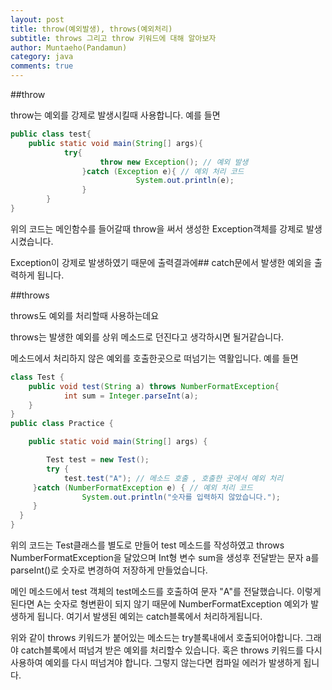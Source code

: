 ```yaml
---
layout: post
title: throw(예외발생), throws(예외처리)
subtitle: throws 그리고 throw 키워드에 대해 알아보자
author: Muntaeho(Pandamun)
category: java
comments: true
---
```


##throw

throw는 예외를 강제로 발생시킬때 사용합니다. 예를 들면

~~~java
public class test{
	public static void main(String[] args){
			try{
					throw new Exception(); // 예외 발생
				}catch (Exception e){ // 예외 처리 코드
							System.out.println(e);
				}
		}
}

~~~


위의 코드는 메인함수를 들어갈때 throw을 써서 생성한 Exception객체를 강제로 발생시켰습니다.

Exception이 강제로 발생하였기 때문에 출력결과에## catch문에서 발생한 예외을 출력하게 됩니다.

##throws

throws도 예외를 처리할때 사용하는데요

throws는 발생한 예외를 상위 메소드로 던진다고 생각하시면 될거같습니다.

메소드에서 처리하지 않은 예외를 호출한곳으로 떠넘기는 역활입니다. 예를 들면

~~~java
class Test {
    public void test(String a) throws NumberFormatException{
            int sum = Integer.parseInt(a);
    }
}
public class Practice {

	public static void main(String[] args) {

		Test test = new Test();
		try {
            test.test("A"); // 메소드 호출 , 호출한 곳에서 예외 처리
     }catch (NumberFormatException e) { // 예외 처리 코드
                System.out.println("숫자를 입력하지 않았습니다.");
     }
  }
}
~~~

위의 코드는 Test클래스를 별도로 만들어 test 메소드를 작성하였고 throws NumberFormatException을 달았으며 Int형 변수 sum을 생성후 전달받는 문자 a를 parseInt()로 숫자로 변경하여 저장하게 만들었습니다.

메인 메소드에서 test 객체의 test메소드를 호출하여 문자 "A"를 전달했습니다. 이렇게 된다면 A는 숫자로 형변환이 되지 않기 때문에 NumberFormatException 예외가 발생하게 됩니다. 여기서 발생된 예외는 catch블록에서 처리하게됩니다.

위와 같이 throws 키워드가 붙어있는 메소드는 try블록내에서 호출되어야합니다. 그래야 catch블록에서 떠넘겨 받은 예외를 처리할수 있습니다. 혹은 throws 키워드를 다시 사용하여 예외를 다시 떠넘겨야 합니다. 그렇지 않는다면 컴파일 에러가 발생하게 됩니다.
